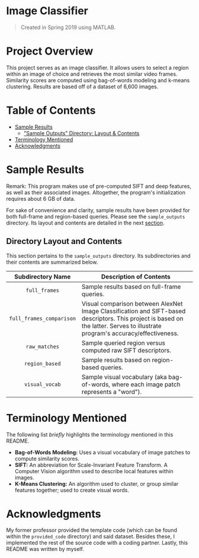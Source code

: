 # Image Classifier
> Created in Spring 2019 using MATLAB.


# Project Overview
This project serves as an image classifier. It allows users to select a region within an image of choice and retrieves the most similar video frames. Similarity scores are computed using bag-of-words modeling and k-means clustering. Results are based off of a dataset of 6,600 images. 


# Table of Contents
* [Sample Results](https://github.com/jschhie/image-detector-prog/#sample-results)
  * ["Sample Outputs" Directory: Layout & Contents](https://github.com/jschhie/image-detector-prog/#directory-layout-and-contents)
* [Terminology Mentioned](https://github.com/jschhie/image-detector-prog/#terminology-mentioned)
* [Acknowledgments](https://github.com/jschhie/image-detector-prog/#acknowledgments)


# Sample Results
Remark: This program makes use of pre-computed SIFT and deep features, as well as their associated images. Altogether, the program's initialization requires about 6 GB of data. 

For sake of convenience and clarity, sample results have been provided for both full-frame and region-based queries. Please see the ```sample_outputs``` directory. Its layout and contents are detailed in the next [section](https://github.com/jschhie/image-detector-prog/#directory-layout-and-contents).

## Directory Layout and Contents
This section pertains to the ```sample_outputs``` directory. Its subdirectories and their contents are summarized below.

| Subdirectory Name | Description of Contents |
| :---: | ----- |
| ```full_frames``` | Sample results based on full-frame queries. |
| ```full_frames_comparison``` | Visual comparison between AlexNet Image Classification and SIFT-based descriptors. This project is based on the latter. Serves to illustrate program's accuracy/effectiveness. |
| ```raw_matches``` | Sample queried region versus computed raw SIFT descriptors. |  
| ```region_based``` | Sample results based on region-based queries. |
| ```visual_vocab``` | Sample visual vocabulary (aka bag-of-words, where each image patch represents a "word"). |

# Terminology Mentioned
The following list *briefly* highlights the terminology mentioned in this README.

* __Bag-of-Words Modeling:__ Uses a visual vocabulary of image patches to compute similarity scores.
* __SIFT:__ An abbreviation for Scale-Invariant Feature Transform. A Computer Vision algorithm used to describe local features within images.
* __K-Means Clustering:__ An algorithm used to cluster, or group similar features together; used to create visual words.


# Acknowledgments
My former professor provided the template code (which can be found within the ```provided_code``` directory) and said dataset. Besides these, I implemented the rest of the source code with a coding partner. Lastly, this README was written by myself.
